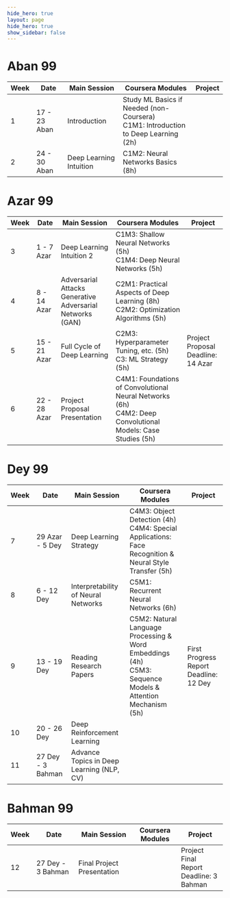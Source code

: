 ```yaml
---
hide_hero: true
layout: page
hide_hero: true
show_sidebar: false
---
```


# Aban 99

| Week 	| Date	| Main Session 	| Coursera Modules | Project 	|
|------|------|------|-----|-----|
| 1 | 17 - 23 Aban | Introduction	| Study ML Basics if Needed (non-Coursera)<br>C1M1: Introduction to Deep Learning (2h) 	|  	|
| 2 | 24 - 30 Aban | Deep Learning Intuition	| C1M2: Neural Networks Basics (8h)	|  	|


# Azar 99

| Week 	| Date	| Main Session 	| Coursera Modules | Project 	|
|------|------|------|-----|-----|
| 3 | 1 - 7 Azar | Deep Learning Intuition 2	| C1M3: Shallow Neural Networks (5h)<br>C1M4: Deep Neural Networks (5h)	|  	|
| 4 | 8 - 14 Azar | Adversarial Attacks<br>Generative Adversarial Networks (GAN)	| C2M1: Practical Aspects of Deep Learning (8h)<br>C2M2: Optimization Algorithms (5h)	|  	|
| 5 | 15 - 21 Azar | Full Cycle of Deep Learning	| C2M3: Hyperparameter Tuning, etc. (5h)<br>C3: ML Strategy (5h)	| Project Proposal<br>Deadline: 14 Azar 	|
| 6 | 22 - 28 Azar | Project Proposal Presentation	| C4M1: Foundations of Convolutional Neural Networks (6h)<br>C4M2: Deep Convolutional Models: Case Studies (5h) 	|  	|

# Dey 99

| Week 	| Date	| Main Session 	| Coursera Modules | Project 	|
|------|------|------|-----|-----|
| 7 | 29 Azar - 5 Dey | Deep Learning Strategy	| C4M3: Object Detection (4h)<br>C4M4: Special Applications: Face Recognition & Neural Style Transfer (5h) 	|  	|
| 8 | 6 - 12 Dey | Interpretability of Neural Networks	| C5M1: Recurrent Neural Networks (6h) 	|  	|
| 9 | 13 - 19 Dey | Reading Research Papers	| C5M2: Natural Language Processing & Word Embeddings (4h)<br>C5M3: Sequence Models & Attention Mechanism	(5h) | First Progress Report<br>Deadline: 12 Dey 	|
| 10 | 20 - 26 Dey | Deep Reinforcement Learning	| 	|  	|
| 11 | 27 Dey - 3 Bahman | Advance Topics in Deep Learning (NLP, CV)	|  	|  	|

# Bahman 99

| Week 	| Date	| Main Session 	| Coursera Modules | Project 	|
|------|------|------|-----|-----|
| 12 | 27 Dey - 3 Bahman | Final Project Presentation	|  	| Project Final Report<br>Deadline: 3 Bahman 	|
